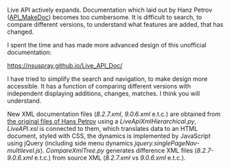 Live API actively expands. Documentation which laid out by Hanz Petrov ([API_MakeDoc](https://github.com/NSUSpray/LiveAPI_MakeDoc)) becomes too cumbersome. It is difficult to search, to compare different versions, to understand what features are added, that has changed.

I spent the time and has made more advanced design of this unofficial documentation:

https://nsuspray.github.io/Live_API_Doc/

I have tried to simplify the search and navigation, to make design more accessible. It has a function of comparing different versions with independent displaying additions, changes, matches. I think you will understand.

New XML documentation files (*8.2.7.xml*, *9.0.6.xml* e.t.c.) are obtained from [the original files of Hans Petrov](https://structure-void.com/ableton-live-midi-remote-scripts/#liveAPI) using a *LiveApiXmlHierarchical.py*, *LiveAPI.xsl* is connected to them, which translates data to an HTML document, styled with CSS, the dynamics is implemented by JavaScript using jQuery (including side menu dynamics *jquery.singlePageNav-multilevel.js*). *CompareXmlTree.py* generates difference XML files (*8.2.7-9.0.6.xml* e.t.c.) from source XML (*8.2.7.xml* vs *9.0.6.xml* e.t.c.).